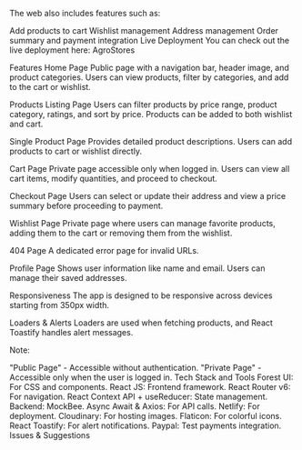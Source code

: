 
The web also includes features such as:

Add products to cart
Wishlist management
Address management
Order summary and payment integration
Live Deployment
You can check out the live deployment here: AgroStores

Features
Home Page
Public page with a navigation bar, header image, and product categories. Users can view products, filter by categories, and add to the cart or wishlist.

Products Listing Page
Users can filter products by price range, product category, ratings, and sort by price. Products can be added to both wishlist and cart.

Single Product Page
Provides detailed product descriptions. Users can add products to cart or wishlist directly.

Cart Page
Private page accessible only when logged in. Users can view all cart items, modify quantities, and proceed to checkout.

Checkout Page
Users can select or update their address and view a price summary before proceeding to payment.

Wishlist Page
Private page where users can manage favorite products, adding them to the cart or removing them from the wishlist.

404 Page
A dedicated error page for invalid URLs.

Profile Page
Shows user information like name and email. Users can manage their saved addresses.

Responsiveness
The app is designed to be responsive across devices starting from 350px width.

Loaders & Alerts
Loaders are used when fetching products, and React Toastify handles alert messages.

Note:

"Public Page" - Accessible without authentication.
"Private Page" - Accessible only when the user is logged in.
Tech Stack and Tools
Forest UI: For CSS and components.
React JS: Frontend framework.
React Router v6: For navigation.
React Context API + useReducer: State management.
Backend: MockBee.
Async Await & Axios: For API calls.
Netlify: For deployment.
Cloudinary: For hosting images.
Flaticon: For colorful icons.
React Toastify: For alert notifications.
Paypal: Test payments integration.
Issues & Suggestions

